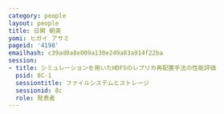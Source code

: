 ```yaml
---
category: people
layout: people
title: 日開 朝美
yomi: ヒガイ アサミ
pageid: '4198'
emailhash: c39ad0a8e009a130e249a83a914f22ba
session:
- title: シミュレーションを用いたHDFSのレプリカ再配置手法の性能評価
  psid: 8C-1
  sessiontitle: ファイルシステムとストレージ
  sessionid: 8c
  role: 発表者
---
```


